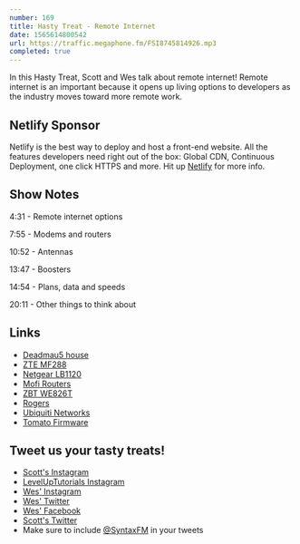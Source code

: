```yaml
---
number: 169
title: Hasty Treat - Remote Internet
date: 1565614800542
url: https://traffic.megaphone.fm/FSI8745814926.mp3
completed: true
---
```


In this Hasty Treat, Scott and Wes talk about remote internet! Remote internet is an important because it opens up living options to developers as the industry moves toward more remote work.

## Netlify Sponsor

Netlify is the best way to deploy and host a front-end website. All the features developers need right out of the box: Global CDN, Continuous Deployment, one click HTTPS and more. Hit up [Netlify](https://netlify.com/syntax) for more info.

## Show Notes

4:31 - Remote internet options

7:55 - Modems and routers

10:52 - Antennas

13:47 - Boosters

14:54 - Plans, data and speeds

20:11 - Other things to think about

## Links
* [Deadmau5 house](https://www.youtube.com/watch?v=dBiqFNNfudA)
* [ZTE MF288](https://www.amazon.com/Hotspot-ZTE-Unlocked-Antennas-Caribbean/dp/B07VWKS38P)
* [Netgear LB1120](https://www.netgear.com/home/products/mobile-broadband/lte-modems/LB1120.aspx)
* [Mofi Routers](https://mofinetwork.com/)
* [ZBT WE826T](https://openwrt.org/toh/zbt/we-826)
* [Rogers](https://www.rogers.com/consumer/wireless)
* [Ubiquiti Networks](https://www.ui.com/)
* [Tomato Firmware](https://www.flashrouters.com/learn/router-basics/what-is-tomato)

## Tweet us your tasty treats!
* [Scott's Instagram](https://www.instagram.com/stolinski/)
* [LevelUpTutorials Instagram](https://www.instagram.com/LevelUpTutorials/)
* [Wes' Instagram](https://www.instagram.com/wesbos/)
* [Wes' Twitter](https://twitter.com/wesbos)
* [Wes' Facebook](https://www.facebook.com/wesbos.developer)
* [Scott's Twitter](https://twitter.com/stolinski)
* Make sure to include [@SyntaxFM](https://twitter.com/SyntaxFM) in your tweets